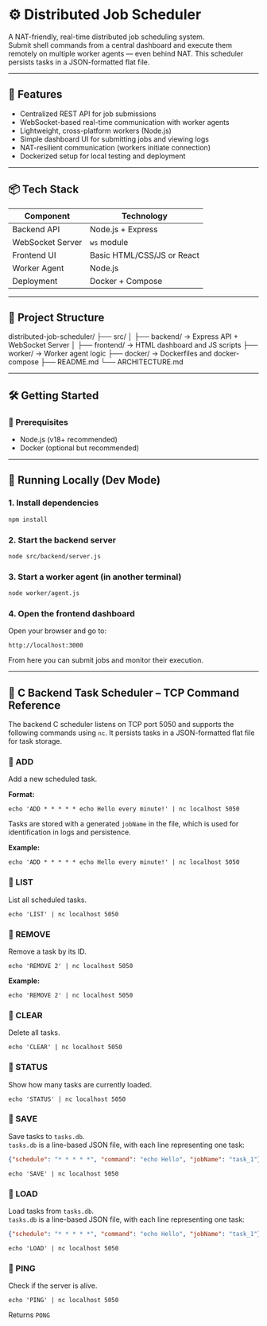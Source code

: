 # ⚙️ Distributed Job Scheduler

A NAT-friendly, real-time distributed job scheduling system.  
Submit shell commands from a central dashboard and execute them remotely on multiple worker agents — even behind NAT. This scheduler persists tasks in a JSON-formatted flat file.

---

## 🚀 Features

- Centralized REST API for job submissions
- WebSocket-based real-time communication with worker agents
- Lightweight, cross-platform workers (Node.js)
- Simple dashboard UI for submitting jobs and viewing logs
- NAT-resilient communication (workers initiate connection)
- Dockerized setup for local testing and deployment

---

## 📦 Tech Stack

| Component        | Technology      |
|------------------|------------------|
| Backend API      | Node.js + Express |
| WebSocket Server | `ws` module       |
| Frontend UI      | Basic HTML/CSS/JS or React |
| Worker Agent     | Node.js           |
| Deployment       | Docker + Compose  |

---

## 🧱 Project Structure
distributed-job-scheduler/
├── src/
│   ├── backend/      → Express API + WebSocket Server
│   ├── frontend/     → HTML dashboard and JS scripts
├── worker/           → Worker agent logic
├── docker/           → Dockerfiles and docker-compose
├── README.md
└── ARCHITECTURE.md

---

## 🛠️ Getting Started

### 🔧 Prerequisites

- Node.js (v18+ recommended)
- Docker (optional but recommended)

---

## 🧪 Running Locally (Dev Mode)

### 1. Install dependencies

```bash
npm install
```

### 2. Start the backend server

```bash
node src/backend/server.js
```

### 3. Start a worker agent (in another terminal)

```bash
node worker/agent.js
```

### 4. Open the frontend dashboard

Open your browser and go to:

```
http://localhost:3000
```

From here you can submit jobs and monitor their execution.

---

## 🧠 C Backend Task Scheduler – TCP Command Reference

The backend C scheduler listens on TCP port 5050 and supports the following commands using `nc`. It persists tasks in a JSON-formatted flat file for task storage.

### 🔹 ADD

Add a new scheduled task.

**Format:**
```
echo 'ADD * * * * * echo Hello every minute!' | nc localhost 5050
```

Tasks are stored with a generated `jobName` in the file, which is used for identification in logs and persistence.

**Example:**
```
echo 'ADD * * * * * echo Hello every minute!' | nc localhost 5050
```

### 🔹 LIST

List all scheduled tasks.
```
echo 'LIST' | nc localhost 5050
```

### 🔹 REMOVE

Remove a task by its ID.
```
echo 'REMOVE 2' | nc localhost 5050
```

**Example:**
```
echo 'REMOVE 2' | nc localhost 5050
```

### 🔹 CLEAR

Delete all tasks.
```
echo 'CLEAR' | nc localhost 5050
```

### 🔹 STATUS

Show how many tasks are currently loaded.
```
echo 'STATUS' | nc localhost 5050
```

### 🔹 SAVE

Save tasks to `tasks.db`.  
`tasks.db` is a line-based JSON file, with each line representing one task:
```json
{"schedule": "* * * * *", "command": "echo Hello", "jobName": "task_1"}
```

```
echo 'SAVE' | nc localhost 5050
```

### 🔹 LOAD

Load tasks from `tasks.db`.  
`tasks.db` is a line-based JSON file, with each line representing one task:
```json
{"schedule": "* * * * *", "command": "echo Hello", "jobName": "task_1"}
```

```
echo 'LOAD' | nc localhost 5050
```

### 🔹 PING

Check if the server is alive.
```
echo 'PING' | nc localhost 5050
```

Returns `PONG`